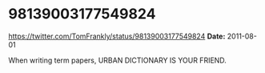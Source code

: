 # 98139003177549824
https://twitter.com/TomFrankly/status/98139003177549824
**Date:** 2011-08-01

When writing term papers, URBAN DICTIONARY IS YOUR FRIEND.
